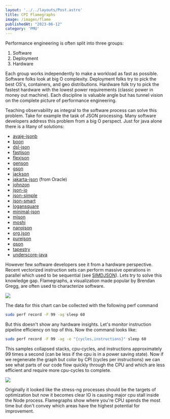 ```yaml
---
layout: '../../layouts/Post.astro'
title: CPI Flamegraphs
image: /images/flame
publishedAt: "2023-06-12"
category: 'PMU'
---
```

Performance engineering is often split into three groups:

1. Software
2. Deployment
3. Hardware

Each group works independently to make a workload as fast as possible. Software folks look at big O complexity. Deployment folks try to pick the best OS's, containers, and geo distributions. Hardware folk try to pick the fastest hardware with the lowest power requirements (classic power in money out machine). Each discipline is valuable angle but has tunnel vision on the complete picture of performance engineering.

Teaching observability as integral to the software process can solve this problem. Take for example the task of JSON processing. Many software developers address this problem from a big O perspect. Just for java alone there is a litany of solutions:
* [avaje-jsonb](https://github.com/avaje/avaje-jsonb)
* [boon](https://github.com/boonproject/boon)
* [dsl-json](https://github.com/ngs-doo/dsl-json)
* [fastjson](https://github.com/alibaba/fastjson)
* [flexjson](http://flexjson.sourceforge.net/)
* [genson](https://owlike.github.io/genson/)
* [gson](https://github.com/google/gson)
* [jackson](https://github.com/FasterXML/jackson)
* [jakarta-json](https://jsonp.java.net/) (from Oracle)
* [johnzon](http://johnzon.apache.org/)
* [json-io](https://github.com/jdereg/json-io)
* [json-simple](https://code.google.com/archive/p/json-simple/)
* [json-smart](http://netplex.github.io/json-smart/)
* [logansquare](https://github.com/bluelinelabs/LoganSquare)
* [minimal-json](https://github.com/ralfstx/minimal-json)
* [mjson](https://github.com/bolerio/mjson)
* [moshi](https://github.com/square/moshi)
* [nanojson](https://github.com/mmastrac/nanojson)
* [org.json](https://github.com/stleary/JSON-java)
* [purejson](https://senthilganeshs.github.io/jsonp/)
* [qson](https://github.com/quarkusio/qson)
* [tapestry](https://tapestry.apache.org/json.html)
* [underscore-java](https://github.com/javadev/underscore-java)

However few software developers see it from a hardware perspective. Recent vectorized instruction sets can perform massive operations in parallel which used to be sequential (see [SIMDJSON](https://github.com/simdjson/simdjson)). Lets try to solve this knowledge gap. Flamegraphs, a visualization made popular by Brendan Gregg, are often used to characterize software.

<picture>
<img src="https://user-images.githubusercontent.com/86739774/262723936-c4150c50-2701-49ce-9fc3-f24df7ccdb22.svg" type="image/gif" loading="eager" class="post-content__img">
</picture>

The data for this chart can be collected with the following perf command
```sh
sudo perf record -F 99 -ag sleep 60
```
But this doesn't show any hardware insights. Let's monitor instruction pipeline efficiency on top of this. Now the command looks like:
```sh
sudo perf record -F 99 -ag -e "{cycles,instructions}" sleep 60
```

This samples collapsed stacks, cpu-cycles, and instructions approximately 99 times a second (can be less if the cpu is in a power saving state). Now if we regenerate the graph but color by CPI (cycles per instructions) we can see what parts of our code flow quickly through the CPU and which are less efficient and require more cpu-cycles to complete.

<picture>
<img src="https://user-images.githubusercontent.com/86739774/262725788-3af22cee-c76d-437f-af46-096a8b85d0a9.svg" type="image/gif" loading="eager" class="post-content__img">
</picture>

Originally it looked like the stress-ng processes should be the targets of optimization but now it becomes clear IO is causing major cpu stall inside the Node process. Flamegraphs show where you're CPU spends the most time but don't convey which areas have the highest potential for improvement.